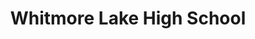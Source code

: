 ---
title: Whitmore Lake High School
image: "assets/img/portfolio/wlhs_14.jpg"

caption:
  title: 
  thumbnail: "assets/img/portfolio/wlhs_14.jpg"
---
